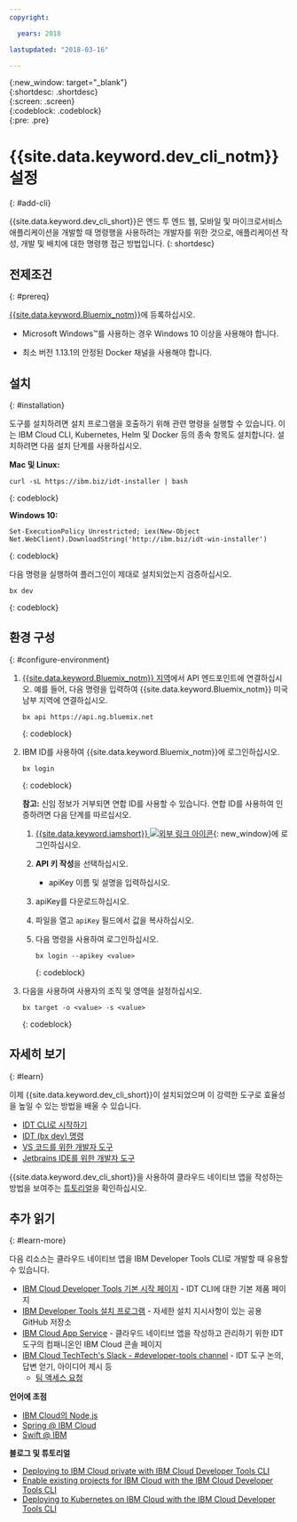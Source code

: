 ```yaml
---
copyright:

  years: 2018

lastupdated: "2018-03-16"

---
```


{:new_window: target="_blank"}  
{:shortdesc: .shortdesc}  
{:screen: .screen}  
{:codeblock: .codeblock}  
{:pre: .pre}  

# {{site.data.keyword.dev_cli_notm}} 설정
{: #add-cli}

{{site.data.keyword.dev_cli_short}}은 엔드 투 엔드 웹, 모바일 및 마이크로서비스 애플리케이션을 개발할 때 명령행을 사용하려는 개발자를 위한 것으로, 애플리케이션 작성, 개발 및 배치에 대한 명령행 접근 방법입니다.
{: shortdesc}

## 전제조건
{: #prereq}

[{{site.data.keyword.Bluemix_notm}}](https://www.bluemix.net)에 등록하십시오.

*  Microsoft Windows&trade;를 사용하는 경우 Windows 10 이상을 사용해야 합니다.

* 최소 버전 1.13.1의 안정된 Docker 채널을 사용해야 합니다. 

## 설치
{: #installation}

도구를 설치하려면 설치 프로그램을 호출하기 위해 관련 명령을 실행할 수 있습니다. 이는 IBM Cloud CLI, Kubernetes, Helm 및 Docker 등의 종속 항목도 설치합니다. 설치하려면 다음 설치 단계를 사용하십시오.

**Mac 및 Linux:**

```
curl -sL https://ibm.biz/idt-installer | bash
```
{: codeblock}


**Windows 10:**

```
Set-ExecutionPolicy Unrestricted; iex(New-Object Net.WebClient).DownloadString('http://ibm.biz/idt-win-installer')
```
{: codeblock}

다음 명령을 실행하여 플러그인이 제대로 설치되었는지 검증하십시오.   

```
bx dev
```
{: codeblock}

## 환경 구성
{: #configure-environment}

1. [{{site.data.keyword.Bluemix_notm}} 지역](/docs/overview/cf.html#ov_intro_reg)에서 API 엔드포인트에 연결하십시오. 예를 들어, 다음 명령을 입력하여 {{site.data.keyword.Bluemix_notm}} 미국 남부 지역에 연결하십시오. 

	```
	bx api https://api.ng.bluemix.net
	```
	{: codeblock}

2. IBM ID를 사용하여 {{site.data.keyword.Bluemix_notm}}에 로그인하십시오.

	```
	bx login
	```
	{: codeblock}

	**참고:** 신임 정보가 거부되면 연합 ID를 사용할 수 있습니다. 연합 ID를 사용하여 인증하려면 다음 단계를 따르십시오. 

	1. [{{site.data.keyword.iamshort}} ![외부 링크 아이콘](../../icons/launch-glyph.svg "외부 링크 아이콘")](https://www.bluemix.net/iam/#/apikeys){: new_window}에 로그인하십시오. 
	2. **API 키 작성**을 선택하십시오.
		* apiKey 이름 및 설명을 입력하십시오. 
	3. apiKey를 다운로드하십시오. 
	4. 파일을 열고 `apiKey` 필드에서 값을 복사하십시오. 
	5. 다음 명령을 사용하여 로그인하십시오. 

		```
		bx login --apikey <value>
		```
		{: codeblock}

3. 다음을 사용하여 사용자의 조직 및 영역을 설정하십시오. 

	```
	bx target -o <value> -s <value>
	```
	{: codeblock}

## 자세히 보기
{: #learn}

이제 {{site.data.keyword.dev_cli_short}}이 설치되었으며 이 강력한 도구로 효율성을 높일 수 있는 방법을 배울 수 있습니다. 
- [IDT CLI로 시작하기](index.html)
- [IDT (bx dev) 명령](commands.html)
- [VS 코드를 위한 개발자 도구](vscode.html)
- [Jetbrains IDE를 위한 개발자 도구](jetbrains.html)

{{site.data.keyword.dev_cli_short}}을 사용하여 클라우드 네이티브 앱을 작성하는 방법을 보여주는 [튜토리얼](/docs/apps/tutorials/tutorial_bff.html)을 확인하십시오. 

## 추가 읽기
{: #learn-more}

다음 리소스는 클라우드 네이티브 앱을 IBM Developer Tools CLI로 개발할 때 유용할 수 있습니다. 

- [IBM Cloud Developer Tools 기본 시작 페이지](https://www.ibm.com/cloud/cli) - IDT CLI에 대한 기본 제품 페이지
- [IBM Developer Tools 설치 프로그램](https://github.com/IBM-Bluemix/ibm-cloud-developer-tools) - 자세한 설치 지시사항이 있는 공용 GitHub 저장소
- [IBM Cloud App Service](https://console.bluemix.net/developer/appservice) - 클라우드 네이티브 앱을 작성하고 관리하기 위한 IDT 도구의 컴패니온인 IBM Cloud 콘솔 페이지
- [IBM Cloud TechTech's Slack - #developer-tools channel](https://ibm-cloud-tech.slack.com) - IDT 도구 논의, 답변 얻기, 아이디어 제시 등
	- [팀 액세스 요청](https://slack-invite-ibm-cloud-tech.mybluemix.net/)

**언어에 초점**

- [IBM Cloud의 Node,js](https://developer.ibm.com/node/cloud/)
- [Spring @ IBM Cloud](https://developer.ibm.com/java/spring/)
- [Swift @ IBM](https://developer.ibm.com/swift)

**블로그 및 튜토리얼**

- [Deploying to IBM Cloud private with IBM Cloud Developer Tools CLI](https://www.ibm.com/blogs/bluemix/2017/09/deploying-ibm-cloud-private-ibm-cloud-developer-tools-cli/)
- [Enable existing projects for IBM Cloud with the IBM Cloud Developer Tools CLI](https://www.ibm.com/blogs/bluemix/2017/09/enable-existing-projects-ibm-cloud-ibm-cloud-developer-tools-cli/)
- [Deploying to Kubernetes on IBM Cloud with the IBM Cloud Developer Tools CLI](https://www.ibm.com/blogs/bluemix/2017/09/deploying-kubernetes-ibm-cloud-ibm-cloud-developer-tools-cli/)
